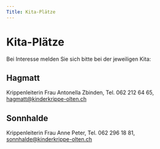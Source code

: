 ```yaml
---
Title: Kita-Plätze
---
```


# Kita-Plätze

Bei Interesse melden Sie sich bitte bei der jeweiligen Kita:

## Hagmatt

Krippenleiterin Frau Antonella Zbinden, Tel. 062 212 64 65,
[hagmatt@kinderkrippe-olten.ch](mailto:hagmatt@kinderkrippe-olten.ch)

## Sonnhalde

Krippenleiterin Frau Anne Peter, Tel. 062 296 18 81,
[sonnhalde@kinderkrippe-olten.ch](mailto:sonnhalde@kinderkrippe-olten.ch)

